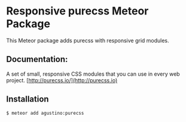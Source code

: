 # Responsive purecss Meteor Package

This Meteor package adds purecss with responsive grid modules.

## Documentation:
A set of small, responsive CSS modules that you can use in every web project. 
[http://purecss.io/](http://purecss.io)

## Installation
``` sh
$ meteor add agustino:purecss
```
